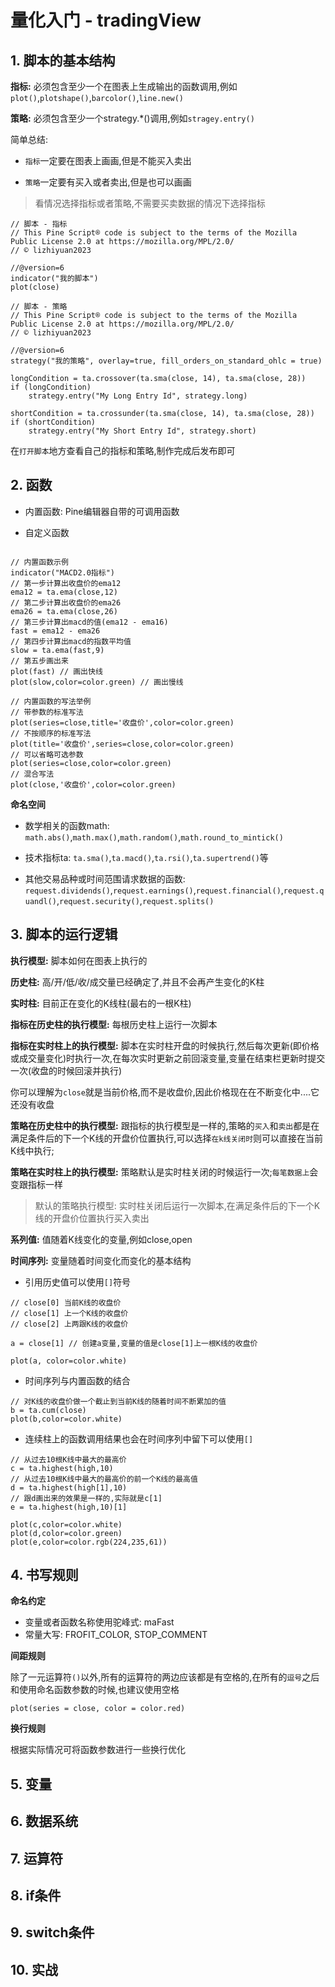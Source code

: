 # 量化入门 - tradingView

## 1. 脚本的基本结构

**指标:** 必须包含至少一个在图表上生成输出的函数调用,例如`plot()`,`plotshape()`,`barcolor()`,`line.new()`

**策略:** 必须包含至少一个strategy.*()调用,例如`stragey.entry()`

简单总结:

- `指标`一定要在图表上画画,但是不能买入卖出

- `策略`一定要有买入或者卖出,但是也可以画画

> 看情况选择指标或者策略,不需要买卖数据的情况下选择指标


```
// 脚本 - 指标
// This Pine Script® code is subject to the terms of the Mozilla Public License 2.0 at https://mozilla.org/MPL/2.0/
// © lizhiyuan2023

//@version=6
indicator("我的脚本")
plot(close)
```

```
// 脚本 - 策略
// This Pine Script® code is subject to the terms of the Mozilla Public License 2.0 at https://mozilla.org/MPL/2.0/
// © lizhiyuan2023

//@version=6
strategy("我的策略", overlay=true, fill_orders_on_standard_ohlc = true)

longCondition = ta.crossover(ta.sma(close, 14), ta.sma(close, 28))
if (longCondition)
    strategy.entry("My Long Entry Id", strategy.long)

shortCondition = ta.crossunder(ta.sma(close, 14), ta.sma(close, 28))
if (shortCondition)
    strategy.entry("My Short Entry Id", strategy.short)
```

在`打开脚本`地方查看自己的指标和策略,制作完成后发布即可


## 2. 函数

- 内置函数: Pine编辑器自带的可调用函数

- 自定义函数


```

// 内置函数示例
indicator("MACD2.0指标")
// 第一步计算出收盘价的ema12
ema12 = ta.ema(close,12)
// 第二步计算出收盘价的ema26
ema26 = ta.ema(close,26)
// 第三步计算出macd的值(ema12 - ema16)
fast = ema12 - ema26
// 第四步计算出macd的指数平均值
slow = ta.ema(fast,9)
// 第五步画出来
plot(fast) // 画出快线
plot(slow,color=color.green) // 画出慢线

```

```
// 内置函数的写法举例
// 带参数的标准写法
plot(series=close,title='收盘价',color=color.green)
// 不按顺序的标准写法
plot(title='收盘价',series=close,color=color.green)
// 可以省略可选参数
plot(series=close,color=color.green)
// 混合写法
plot(close,'收盘价',color=color.green)
```

**命名空间**

- 数学相关的函数math: `math.abs()`,`math.max()`,`math.random()`,`math.round_to_mintick()`

- 技术指标ta: `ta.sma()`,`ta.macd()`,`ta.rsi()`,`ta.supertrend()`等

- 其他交易品种或时间范围请求数据的函数: `request.dividends()`,`request.earnings()`,`request.financial()`,`request.quandl()`,`request.security()`,`request.splits()`


## 3. 脚本的运行逻辑

**执行模型:** 脚本如何在图表上执行的

**历史柱:** 高/开/低/收/成交量已经确定了,并且不会再产生变化的K柱

**实时柱:** 目前正在变化的K线柱(最右的一根K柱)

**指标在历史柱的执行模型:** 每根历史柱上运行一次脚本

**指标在实时柱上的执行模型:** 脚本在实时柱开盘的时候执行,然后每次更新(即价格或成交量变化)时执行一次,在每次实时更新之前回滚变量,变量在结束栏更新时提交一次(收盘的时候回滚并执行)

你可以理解为`close`就是当前价格,而不是收盘价,因此价格现在在不断变化中....它还没有收盘


**策略在历史柱中的执行模型:** 跟指标的执行模型是一样的,策略的`买入`和`卖出`都是在满足条件后的下一个K线的开盘价位置执行,可以选择`在k线关闭时`则可以直接在当前K线中执行;

**策略在实时柱上的执行模型:** 策略默认是实时柱关闭的时候运行一次;`每笔数据上`会变跟指标一样

> 默认的策略执行模型: 实时柱关闭后运行一次脚本,在满足条件后的下一个K线的开盘价位置执行买入卖出

**系列值:** 值随着K线变化的变量,例如close,open

**时间序列:** 变量随着时间变化而变化的基本结构

- 引用历史值可以使用`[]`符号

```
// close[0] 当前K线的收盘价
// close[1] 上一个K线的收盘价
// close[2] 上两跟K线的收盘价

a = close[1] // 创建a变量,变量的值是close[1]上一根K线的收盘价

plot(a, color=color.white)
```

- 时间序列与内置函数的结合

```
// 对K线的收盘价做一个截止到当前K线的随着时间不断累加的值
b = ta.cum(close)
plot(b,color=color.white)
```

- 连续柱上的函数调用结果也会在时间序列中留下可以使用`[]`

```
// 从过去10根K线中最大的最高价
c = ta.highest(high,10)
// 从过去10根K线中最大的最高价的前一个K线的最高值
d = ta.highest(high[1],10)
// 跟d画出来的效果是一样的,实际就是c[1]
e = ta.highest(high,10)[1]

plot(c,color=color.white)
plot(d,color=color.green)
plot(e,color=color.rgb(224,235,61))
```

## 4. 书写规则

**命名约定**

- 变量或者函数名称使用驼峰式: maFast
- 常量大写: FROFIT_COLOR, STOP_COMMENT


**间距规则**

除了一元运算符`()`以外,所有的运算符的两边应该都是有空格的,在所有的`逗号`之后和使用命名函数参数的时候,也建议使用空格

```
plot(series = close, color = color.red)
```

**换行规则**

根据实际情况可将函数参数进行一些换行优化

## 5. 变量

## 6. 数据系统

## 7. 运算符

## 8. if条件

## 9. switch条件

## 10. 实战














